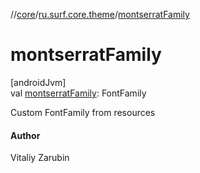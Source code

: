 //[core](../../index.md)/[ru.surf.core.theme](index.md)/[montserratFamily](montserrat-family.md)

# montserratFamily

[androidJvm]\
val [montserratFamily](montserrat-family.md): FontFamily

Custom FontFamily from resources

#### Author

Vitaliy Zarubin
